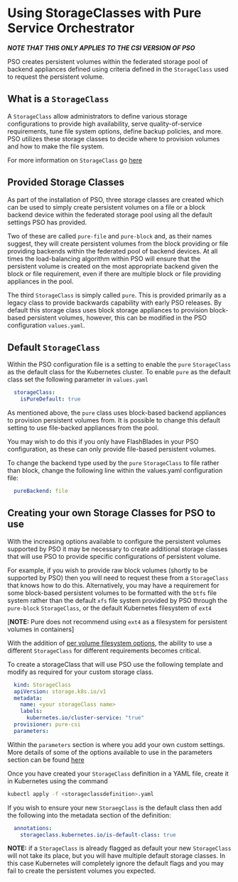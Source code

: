 # Using StorageClasses with Pure Service Orchestrator

***NOTE THAT THIS ONLY APPLIES TO THE CSI VERSION OF PSO***

PSO creates persistent volumes within the federated storage pool of backend appliances defined using criteria defined in the `StorageClass` used to request the persistent volume.

## What is a `StorageClass`

A `StorageClass` allow administrators to define various storage configurations to provide high availability, serve quality-of-service requirements, tune file system options, define backup policies, and more. PSO utilizes these storage classes to decide where to provision volumes and how to make the file system.

For more information on `StorageClass` go [here](https://kubernetes.io/docs/concepts/storage/storage-classes/)

## Provided Storage Classes

As part of the installation of PSO, three storage classes are created which can be used to simply create persistent volumes on a file or a block backend device within the federated storage pool using all the default settings PSO has provided.

Two of these are called `pure-file` and `pure-block` and, as their names suggest, they will create persistent volumes from the block providing or file providing backends within the federated pool of backend devices. At all times the load-balancing algorithm within PSO will ensure that the persistent volume is created on the most appropriate backend given the block or file requirement, even if there are multiple block or file providing appliances in the pool.

The third `StorageClass` is simply called `pure`. This is provided primarily as a legacy class to provide backwards capability with early PSO releases. By default this storage class uses block storage appliances to provision block-based persistent volumes, however, this can be modified in the PSO configuration `values.yaml`.

## Default `StorageClass`

Within the PSO configuration file is a setting to enable the `pure` `StorageClass` as the default class for the Kubernetes cluster. To enable `pure` as the default class set the following parameter in `values.yaml`

```yaml
  storageClass:
    isPureDefault: true
```

As mentioned above, the `pure` class uses block-based backend appliances to provision persistent volumes from. It is possible to change this default setting to use file-backed appliances from the pool.

You may wish to do this if you only have FlashBlades in your PSO configuration, as these can only provide file-based persistent volumes.

To change the backend type used by the `pure` `StorageClass` to file rather than block, change the following line within the values.yaml configuration file:

```yaml
  pureBackend: file
```

## Creating your own Storage Classes for PSO to use

With the increasing options available to configure the persistent volumes supported by PSO it may be necessary to create additional storage classes that will use PSO to provide specific configurations of persistent volume.

For example, if you wish to provide raw block volumes (shortly to be supported by PSO) then you will need to request these from a `StorageClass` that knows how to do this. Alternatively, you may have a requirement for some block-based persistent volumes to be formatted with the `btfs` file system rather than the default `xfs` file system provided by PSO through the `pure-block` `StorageClass`, or the default Kubernetes filesystem of `ext4`

[**NOTE:** Pure does not recommend using `ext4` as a filesystem for persistent volumes in containers]

With the addition of [per volume filesystem options](csi-filesystem-options.md), the ability to use a different `StorageClass` for different requirements becomes critical.

To create a storageClass that will use PSO use the following template and modify as required for your custom storage class.

```yaml
  kind: StorageClass
  apiVersion: storage.k8s.io/v1
  metadata:
    name: <your storageClass name>
    labels:
      kubernetes.io/cluster-service: "true"
  provisioner: pure-csi
  parameters:
```

Within the `parameters` section is where you add your own custom settings. More details of some of the options available to use in the parameters section can be found [here](csi-filesystem-options.md)

Once you have created your `StorageClass` definition in a YAML file, create it in Kubernetes using the command

```bash
kubectl apply -f <storageclassdefinition>.yaml
```

If you wish to ensure your new `StoraegClass` is the default class then add the following into the metadata section of the definition:

```yaml
  annotations:
    storageclass.kubernetes.io/is-default-class: true
```

**NOTE:** if a `StorageClass` is already flagged as default your new `StorageClass` will not take its place, but you will have multiple default storage classes. In this case Kubernetes will completely ignore the default flags and you may fail to create the persistent volumes you expected.

